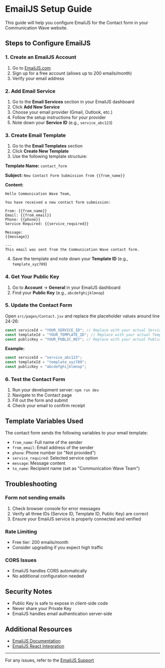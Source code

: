 # EmailJS Setup Guide

This guide will help you configure EmailJS for the Contact form in your Communication Wave website.

## Steps to Configure EmailJS

### 1. Create an EmailJS Account

1. Go to [EmailJS.com](https://www.emailjs.com/)
2. Sign up for a free account (allows up to 200 emails/month)
3. Verify your email address

### 2. Add Email Service

1. Go to the **Email Services** section in your EmailJS dashboard
2. Click **Add New Service**
3. Choose your email provider (Gmail, Outlook, etc.)
4. Follow the setup instructions for your provider
5. Note down your **Service ID** (e.g., `service_abc123`)

### 3. Create Email Template

1. Go to the **Email Templates** section
2. Click **Create New Template**
3. Use the following template structure:

**Template Name:** `contact_form`

**Subject:** `New Contact Form Submission from {{from_name}}`

**Content:**

```
Hello Communication Wave Team,

You have received a new contact form submission:

From: {{from_name}}
Email: {{from_email}}
Phone: {{phone}}
Service Required: {{service_required}}

Message:
{{message}}

---
This email was sent from the Communication Wave contact form.
```

4. Save the template and note down your **Template ID** (e.g., `template_xyz789`)

### 4. Get Your Public Key

1. Go to **Account** → **General** in your EmailJS dashboard
2. Find your **Public Key** (e.g., `abcdefghijklmnop`)

### 5. Update the Contact Form

Open `src/pages/Contact.jsx` and replace the placeholder values around line 24-26:

```javascript
const serviceId = "YOUR_SERVICE_ID"; // Replace with your actual Service ID
const templateId = "YOUR_TEMPLATE_ID"; // Replace with your actual Template ID
const publicKey = "YOUR_PUBLIC_KEY"; // Replace with your actual Public Key
```

**Example:**

```javascript
const serviceId = "service_abc123";
const templateId = "template_xyz789";
const publicKey = "abcdefghijklmnop";
```

### 6. Test the Contact Form

1. Run your development server: `npm run dev`
2. Navigate to the Contact page
3. Fill out the form and submit
4. Check your email to confirm receipt

## Template Variables Used

The contact form sends the following variables to your email template:

- `from_name`: Full name of the sender
- `from_email`: Email address of the sender
- `phone`: Phone number (or "Not provided")
- `service_required`: Selected service option
- `message`: Message content
- `to_name`: Recipient name (set as "Communication Wave Team")

## Troubleshooting

### Form not sending emails

1. Check browser console for error messages
2. Verify all three IDs (Service ID, Template ID, Public Key) are correct
3. Ensure your EmailJS service is properly connected and verified

### Rate Limiting

- Free tier: 200 emails/month
- Consider upgrading if you expect high traffic

### CORS Issues

- EmailJS handles CORS automatically
- No additional configuration needed

## Security Notes

- Public Key is safe to expose in client-side code
- Never share your Private Key
- EmailJS handles email authentication server-side

## Additional Resources

- [EmailJS Documentation](https://www.emailjs.com/docs/)
- [EmailJS React Integration](https://www.emailjs.com/docs/examples/reactjs/)

---

For any issues, refer to the [EmailJS Support](https://www.emailjs.com/support/)
